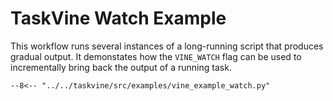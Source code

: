 # TaskVine Watch Example

This workflow runs several instances of a long-running script
that produces gradual output.  It demonstates how the `VINE_WATCH` flag
can be used to incrementally bring back the output of a running task.

```
--8<-- "../../taskvine/src/examples/vine_example_watch.py"
```

